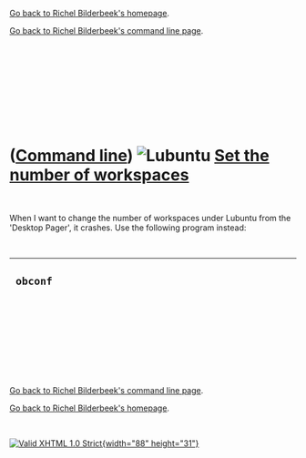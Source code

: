 [Go back to Richel Bilderbeek's homepage](index.htm).

[Go back to Richel Bilderbeek's command line page](Cl.htm).

 

 

 

 

 

([Command line](Cl.htm)) ![Lubuntu](PicLubuntu.png) [Set the number of workspaces](ClSetNumberOfWorkspaces.htm)
===============================================================================================================

 

When I want to change the number of workspaces under Lubuntu from the
'Desktop Pager', it crashes. Use the following program instead:

 

  -----------
  ` obconf`
  -----------

 

 

 

 

 

[Go back to Richel Bilderbeek's command line page](Cl.htm).

[Go back to Richel Bilderbeek's homepage](index.htm).

 

[![Valid XHTML 1.0 Strict](valid-xhtml10.png){width="88"
height="31"}](http://validator.w3.org/check?uri=referer)
